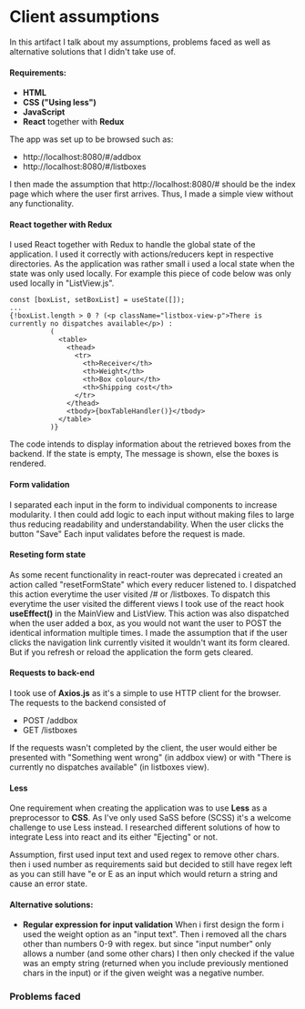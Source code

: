 # Client assumptions

In this artifact I talk about my assumptions, problems faced as well as alternative solutions that I didn't take use of.

#### Requirements:

- **HTML**
- **CSS ("Using less")**
- **JavaScript**
- **React** together with **Redux**

The app was set up to be browsed such as:

- http://localhost:8080/#/addbox
- http://localhost:8080/#/listboxes

I then made the assumption that http://localhost:8080/# should be the index page which where the user first arrives. Thus, I made a simple view without any functionality.

#### React together with Redux

I used React together with Redux to handle the global state of the application. I used it correctly with actions/reducers kept in respective directories. As the application was rather small i used a local state when the state was only used locally. For example this piece of code below was only used locally in "ListView.js".

```
const [boxList, setBoxList] = useState([]);
...
{!boxList.length > 0 ? (<p className="listbox-view-p">There is currently no dispatches available</p>) :
          (
            <table>
              <thead>
                <tr>
                  <th>Receiver</th>
                  <th>Weight</th>
                  <th>Box colour</th>
                  <th>Shipping cost</th>
                </tr>
              </thead>
              <tbody>{boxTableHandler()}</tbody>
            </table>
          )}
```

The code intends to display information about the retrieved boxes from the backend. If the state is empty, The message is shown, else the boxes is rendered.

#### Form validation

I separated each input in the form to individual components to increase modularity.
I then could add logic to each input without making files to large thus reducing readability and understandability.
When the user clicks the button "Save" Each input validates before the request is made.

#### Reseting form state

As some recent functionality in react-router was deprecated i created an action called "resetFormState" which every reducer listened to. I dispatched this action everytime the user visited /# or /listboxes.
To dispatch this everytime the user visited the different views I took use of the react hook **useEffect()** in the MainView and ListView. This action was also dispatched when the user added a box, as you would not want the user to POST the identical information multiple times.
I made the assumption that if the user clicks the navigation link currently visited it wouldn't want its form cleared. But if you refresh or reload the application the form gets cleared.

#### Requests to back-end

I took use of **Axios.js** as it's a simple to use HTTP client for the browser.
The requests to the backend consisted of

- POST /addbox
- GET /listboxes

If the requests wasn't completed by the client, the user would either be presented with "Something went wrong" (in addbox view) or with "There is currently no dispatches available" (in listboxes view).

#### Less

One requirement when creating the application was to use **Less** as a preprocessor to **CSS**.
As I've only used SaSS before (SCSS) it's a welcome challenge to use Less instead.
I researched different solutions of how to integrate Less into react and its either "Ejecting" or not.

Assumption, first used input text and used regex to remove other chars. then i used number as requirements said but decided to still have regex left as you can still have "e or E as an input which would return a string and cause an error state.

#### Alternative solutions:

- **Regular expression for input validation**
  When i first design the form i used the weight option as an "input text". Then i removed all the chars other than numbers 0-9 with regex.
  but since "input number" only allows a number (and some other chars) I then only checked if the value was an empty string (returned when you include previously mentioned chars in the input) or if the given weight was a negative number.

### Problems faced
